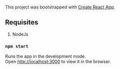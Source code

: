 This project was bootstrapped with [Create React App](https://github.com/facebook/create-react-app).

## Requisites

1. NodeJs


### `npm start`

Runs the app in the development mode.<br>
Open [http://localhost:3000](http://localhost:3000) to view it in the browser.
